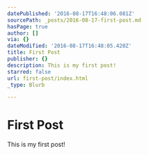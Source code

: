 ```yaml
---
datePublished: '2016-08-17T16:48:06.081Z'
sourcePath: _posts/2016-08-17-first-post.md
hasPage: true
author: []
via: {}
dateModified: '2016-08-17T16:48:05.420Z'
title: First Post
publisher: {}
description: This is my first post!
starred: false
url: first-post/index.html
_type: Blurb

---
```

# First Post

This is my first post!